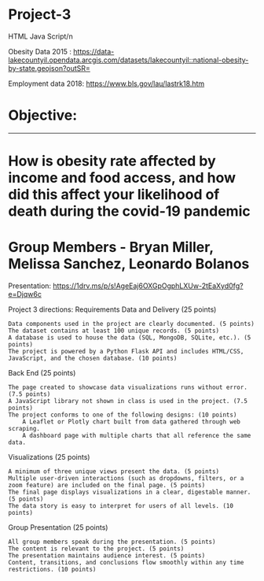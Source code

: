 # Project-3
HTML Java Script/n

Obesity Data 2015
: https://data-lakecountyil.opendata.arcgis.com/datasets/lakecountyil::national-obesity-by-state.geojson?outSR=

Employment data 2018:
https://www.bls.gov/lau/lastrk18.htm


# Objective:
--------------------------------------------------------------------------------------------------------------------------------------------------------------------------------------
# How is obesity rate affected by income and food access, and how did this affect your likelihood of death during the covid-19 pandemic


# Group Members - Bryan Miller, Melissa Sanchez, Leonardo Bolanos

Presentation:
https://1drv.ms/p/s!AgeEaj6OXGpOgphLXUw-2tEaXyd0fg?e=Djqw6c


Project 3 directions:
Requirements
Data and Delivery (25 points)

    Data components used in the project are clearly documented. (5 points)
    The dataset contains at least 100 unique records. (5 points)
    A database is used to house the data (SQL, MongoDB, SQLite, etc.). (5 points)
    The project is powered by a Python Flask API and includes HTML/CSS, JavaScript, and the chosen database. (10 points)

Back End (25 points)

    The page created to showcase data visualizations runs without error. (7.5 points)
    A JavaScript library not shown in class is used in the project. (7.5 points)
    The project conforms to one of the following designs: (10 points)
        A Leaflet or Plotly chart built from data gathered through web scraping.
        A dashboard page with multiple charts that all reference the same data.

Visualizations (25 points)

    A minimum of three unique views present the data. (5 points)
    Multiple user-driven interactions (such as dropdowns, filters, or a zoom feature) are included on the final page. (5 points)
    The final page displays visualizations in a clear, digestable manner. (5 points)
    The data story is easy to interpret for users of all levels. (10 points)

Group Presentation (25 points)

    All group members speak during the presentation. (5 points)
    The content is relevant to the project. (5 points)
    The presentation maintains audience interest. (5 points)
    Content, transitions, and conclusions flow smoothly within any time restrictions. (10 points)
